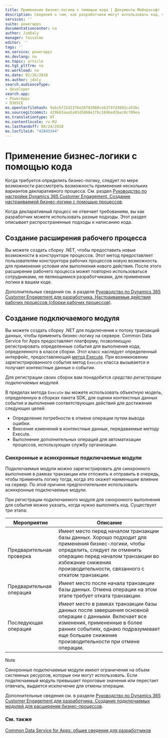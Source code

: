 ```yaml
---
title: Применение бизнес-логики с помощью кода | Документы Майкрософт
description: Сведения о том, как разработчики могут использовать код, чтобы применять бизнес-логику в Common Data Service for Apps.
services: ''
suite: powerapps
documentationcenter: na
author: JimDaly
manager: faisalmo
editor: ''
tags: ''
ms.service: powerapps
ms.devlang: na
ms.topic: article
ms.tgt_pltfrm: na
ms.workload: na
ms.date: 02/26/2018
ms.author: jdaly
search.audienceType:
- developer
search.app:
- PowerApps
- D365CE
ms.openlocfilehash: 9abcbf25d2376e28f83988ceb3797d3891ca53bc
ms.sourcegitcommit: 429b83aaa5a91d5868e1fbc169bed1bac0c709ea
ms.translationtype: HT
ms.contentlocale: ru-RU
ms.lasthandoff: 08/24/2018
ms.locfileid: "42843344"
---
```

# <a name="apply-business-logic-with-code"></a>Применение бизнес-логики с помощью кода

Когда требуется определить бизнес-логику, следует по мере возможности рассмотреть возможность применения нескольких вариантов декларативного процесса. См. раздел [Руководство по настройке Dynamics 365 Customer Engagement. Создание настраиваемой бизнес-логики с помощью процессов](/dynamics365/customer-engagement/customize/guide-staff-through-common-tasks-processes).

Когда декларативный процесс не отвечает требованиям, вы как разработчик можете использовать разные подходы. Этот раздел описывает распространенные подходы к написанию кода.

## <a name="create-a-workflow-extension"></a>Создание расширения рабочего процесса

Вы можете создать сборку .NET, чтобы предоставить новые возможности в конструкторе процессов. Этот метод предоставляет пользователям конструктора рабочих процессов новую возможность для применения условия или выполнения нового действия. После этого расширение рабочего процесса может повторно использоваться сотрудниками, не являющимися разработчиками, для применения логики в вашем коде.

Дополнительные сведения см. в разделе [Руководство по Dynamics 365 Customer Engagement для разработчика. Настраиваемые действия рабочих процессов (сборки рабочих процессов)](/dynamics365/customer-engagement/developer/custom-workflow-activities-workflow-assemblies).

## <a name="create-a-plug-in"></a>Создание подключаемого модуля

Вы можете создать сборку .NET для подключения к потоку транзакций данных, чтобы применить бизнес-логику на сервере. Common Data Service for Apps предоставляет платформу, позволяющую регистрировать определенные события для выполнения кода, определенного в классе сборки. Этот класс наследует определенный интерфейс, предоставляющий [метод Execute](/dotnet/api/microsoft.xrm.sdk.iplugin.execute). При возникновении зарегистрированного события метод `Execute` класса вызывается и получает контекстные данные о событии.

Для регистрации своих сборок вам понадобится *средство регистрации подключаемых модулей*.

В пределах метода `Execute` вы можете использовать объектную модель, определенную в сборках пакета SDK, для оценки контекстных данных события и выполнения соответствующих действий для достижения следующих целей:
- Определение потребности в отмене операции путем вывода ошибки.
- Внесение изменений в контекстные данные, передаваемые методу Execute.
- Выполнение дополнительных операций для автоматизации процессов, использующих службу организации.

### <a name="synchronous-and-asynchronous-plug-ins"></a>Синхронные и асинхронные подключаемые модули
Подключаемые модули можно зарегистрировать для синхронного выполнения в рамках транзакции или отложить и отправить в очередь, чтобы применить логику тогда, когда это окажет наименьшее влияние на сервер. По этой причине предпочтительнее использовать асинхронные подключаемые модули.

При регистрации подключаемого модуля для синхронного выполнения для события можно указать, когда нужно выполнять код. Существует три этапа:

|Мероприятие  |Описание  |
|---------|---------|
|Предварительная проверка|Имеет место перед началом транзакции базы данных. Хорошо подходит для применения бизнес-логики, чтобы определить, следует ли отменить операцию перед началом транзакции во избежание снижения производительности, связанного с откатом транзакции.|
|Предварительная операция|Имеет место после начала транзакции базы данных. Отмена операции на этом этапе требует отката транзакции.|
|Последующая операция|Имеет место в рамках транзакции базы данных после завершения основной операции с данными. Включает все изменения, примененные в более ранних событиях, однако подразумевает еще большее снижение производительности при отмене операции.|

> [!NOTE]
> Синхронные подключаемые модули имеют ограничения на объем системных ресурсов, которые они могут использовать. Если подключаемый модуль превышает пороговые значения или перестает отвечать, выдается исключение для отмены операции.

Дополнительные сведения см. в разделе [Руководство по Dynamics 365 Customer Engagement для разработчика. Создание подключаемых модулей для расширения бизнес-процессов](/dynamics365/customer-engagement/developer/write-plugin-extend-business-processes).

### <a name="see-also"></a>См. также

[Common Data Service for Apps: общие сведения для разработчиков](overview.md)
